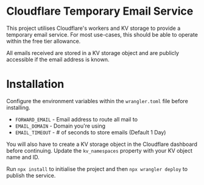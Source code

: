 # Cloudflare Temporary Email Service

This project utilises Cloudflare's workers and KV storage to provide a temporary email service. For most use-cases, this should be able to operate within the free tier allowance.

All emails received are stored in a KV storage object and are publicly accessible if the email address is known.

# Installation

Configure the environment variables within the `wrangler.toml` file before installing.

-   `FORWARD_EMAIL` - Email address to route all mail to
-   `EMAIL_DOMAIN` - Domain you're using
-   `EMAIL_TIMEOUT` - # of seconds to store emails (Default 1 Day)

You will also have to create a KV storage object in the Cloudflare dashboard before continuing. Update the `kv_namespaces` property with your KV object name and ID.

Run `npx install` to initialise the project and then `npx wrangler deploy` to publish the service.

